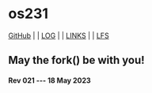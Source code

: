 ---
---
# os231

[GitHub](https://github.com/yforku/os231/) | | [LOG](TXT/mylog.txt) | | [LINKS](LINKS/) | | [LFS](LFS/)

## May the fork() be with you!

#### Rev 021 --- 18 May 2023

